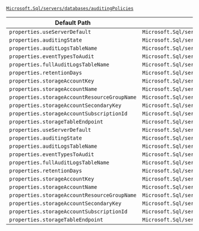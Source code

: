 [`Microsoft.Sql/servers/databases/auditingPolicies`](https://docs.microsoft.com/en-us/azure/templates/microsoft.sql/servers/databases/auditingpolicies)

| Default Path | Alias |
|---|---|
| `properties.useServerDefault` | `Microsoft.Sql/servers/databases/auditingPolicies/useServerDefault` |
| `properties.auditingState` | `Microsoft.Sql/servers/databases/auditingPolicies/auditingState` |
| `properties.auditLogsTableName` | `Microsoft.Sql/servers/databases/auditingPolicies/auditLogsTableName` |
| `properties.eventTypesToAudit` | `Microsoft.Sql/servers/databases/auditingPolicies/eventTypesToAudit` |
| `properties.fullAuditLogsTableName` | `Microsoft.Sql/servers/databases/auditingPolicies/fullAuditLogsTableName` |
| `properties.retentionDays` | `Microsoft.Sql/servers/databases/auditingPolicies/retentionDays` |
| `properties.storageAccountKey` | `Microsoft.Sql/servers/databases/auditingPolicies/storageAccountKey` |
| `properties.storageAccountName` | `Microsoft.Sql/servers/databases/auditingPolicies/storageAccountName` |
| `properties.storageAccountResourceGroupName` | `Microsoft.Sql/servers/databases/auditingPolicies/storageAccountResourceGroupName` |
| `properties.storageAccountSecondaryKey` | `Microsoft.Sql/servers/databases/auditingPolicies/storageAccountSecondaryKey` |
| `properties.storageAccountSubscriptionId` | `Microsoft.Sql/servers/databases/auditingPolicies/storageAccountSubscriptionId` |
| `properties.storageTableEndpoint` | `Microsoft.Sql/servers/databases/auditingPolicies/storageTableEndpoint` |
| `properties.useServerDefault` | `Microsoft.Sql/servers/databases/auditingPolicies/default.useServerDefault` |
| `properties.auditingState` | `Microsoft.Sql/servers/databases/auditingPolicies/default.auditingState` |
| `properties.auditLogsTableName` | `Microsoft.Sql/servers/databases/auditingPolicies/default.auditLogsTableName` |
| `properties.eventTypesToAudit` | `Microsoft.Sql/servers/databases/auditingPolicies/default.eventTypesToAudit` |
| `properties.fullAuditLogsTableName` | `Microsoft.Sql/servers/databases/auditingPolicies/default.fullAuditLogsTableName` |
| `properties.retentionDays` | `Microsoft.Sql/servers/databases/auditingPolicies/default.retentionDays` |
| `properties.storageAccountKey` | `Microsoft.Sql/servers/databases/auditingPolicies/default.storageAccountKey` |
| `properties.storageAccountName` | `Microsoft.Sql/servers/databases/auditingPolicies/default.storageAccountName` |
| `properties.storageAccountResourceGroupName` | `Microsoft.Sql/servers/databases/auditingPolicies/default.storageAccountResourceGroupName` |
| `properties.storageAccountSecondaryKey` | `Microsoft.Sql/servers/databases/auditingPolicies/default.storageAccountSecondaryKey` |
| `properties.storageAccountSubscriptionId` | `Microsoft.Sql/servers/databases/auditingPolicies/default.storageAccountSubscriptionId` |
| `properties.storageTableEndpoint` | `Microsoft.Sql/servers/databases/auditingPolicies/default.storageTableEndpoint` |


